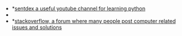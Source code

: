 * *[sentdex a useful youtube channel for learning python](https://www.youtube.com/user/sentdex)
*  
* *[stackoverflow, a forum where many people post computer related issues and solutions](https://stackoverflow.com/)